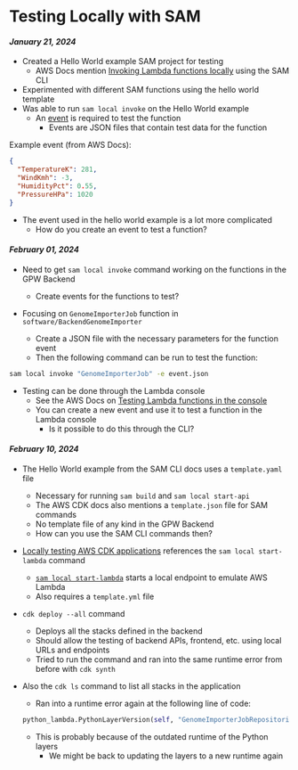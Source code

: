 Testing Locally with SAM
========================

#### *January 21, 2024*

* Created a Hello World example SAM project for testing
  * AWS Docs mention [Invoking Lambda functions locally](https://docs.aws.amazon.com/serverless-application-model/latest/developerguide/serverless-sam-cli-using-invoke.html) using the SAM CLI
* Experimented with different SAM functions using the hello world template
* Was able to run `sam local invoke` on the Hello World example
  * An [event](https://docs.aws.amazon.com/lambda/latest/dg/gettingstarted-concepts.html#gettingstarted-concepts-event) is required to test the function
    * Events are JSON files that contain test data for the function

Example event (from AWS Docs):
```json
{
  "TemperatureK": 281,
  "WindKmh": -3,
  "HumidityPct": 0.55,
  "PressureHPa": 1020
}
```

* The event used in the hello world example is a lot more complicated
  * How do you create an event to test a function?

#### *February 01, 2024*

* Need to get `sam local invoke` command working on the functions in the GPW Backend
  * Create events for the functions to test?

* Focusing on `GenomeImporterJob` function in `software/BackendGenomeImporter`
  * Create a JSON file with the necessary parameters for the function event
  * Then the following command can be run to test the function:

```bash
sam local invoke "GenomeImporterJob" -e event.json
```

* Testing can be done through the Lambda console
  * See the AWS Docs on [Testing Lambda functions in the console](https://docs.aws.amazon.com/lambda/latest/dg/testing-functions.html)
  * You can create a new event and use it to test a function in the Lambda console
    * Is it possible to do this through the CLI?

#### *February 10, 2024*

* The Hello World example from the SAM CLI docs uses a `template.yaml` file
  * Necessary for running `sam build` and `sam local start-api`
  * The AWS CDK docs also mentions a `template.json` file for SAM commands
  * No template file of any kind in the GPW Backend
  * How can you use the SAM CLI commands then?

* [Locally testing AWS CDK applications](https://docs.aws.amazon.com/serverless-application-model/latest/developerguide/serverless-cdk-testing.html) references the `sam local start-lambda` command
  * [`sam local start-lambda`](https://docs.aws.amazon.com/serverless-application-model/latest/developerguide/sam-cli-command-reference-sam-local-start-lambda.html) starts a local endpoint to emulate AWS Lambda
  * Also requires a `template.yml` file

* `cdk deploy --all` command
  * Deploys all the stacks defined in the backend
  * Should allow the testing of backend APIs, frontend, etc. using local URLs and endpoints
  * Tried to run the command and ran into the same runtime error from before with `cdk synth`

* Also the `cdk ls` command to list all stacks in the application
  * Ran into a runtime error again at the following line of code: 
  ```python
  python_lambda.PythonLayerVersion(self, "GenomeImporterJobRepositories",
  ```
  * This is probably because of the outdated runtime of the Python layers
    * We might be back to updating the layers to a new runtime again
